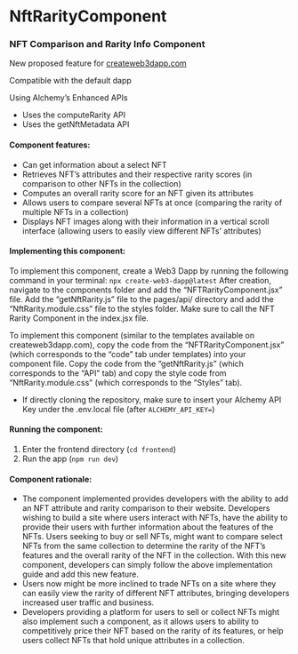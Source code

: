 # NftRarityComponent
### NFT Comparison and Rarity Info Component

New proposed feature for [createweb3dapp.com](createweb3dapp.com)

Compatible with the default dapp

Using Alchemy’s Enhanced APIs
* Uses the computeRarity API
* Uses the getNftMetadata API


#### Component features:
* Can get information about a select NFT
* Retrieves NFT’s attributes and their respective rarity scores (in comparison to other NFTs in the collection)
* Computes an overall rarity score for an NFT given its attributes
* Allows users to compare several NFTs at once (comparing the rarity of multiple NFTs in a collection)
* Displays NFT images along with their information in a vertical scroll interface (allowing users to easily view different NFTs’ attributes) 

#### Implementing this component:
To implement this component, create a Web3 Dapp by running the following command in your terminal: ```npx create-web3-dapp@latest```
After creation, navigate to the components folder and add the “NFTRarityComponent.jsx” file. Add the “getNftRarity.js” file to the pages/api/ directory and add the “NftRarity.module.css” file to the styles folder. Make sure to call the NFT Rarity Component in the index.jsx file.

To implement this component (similar to the templates available on createweb3dapp.com), copy the code from the “NFTRarityComponent.jsx” (which corresponds to the “code” tab under templates) into your component file. Copy the code from the “getNftRarity.js” (which corresponds to the “API” tab) and copy the style code from “NftRarity.module.css” (which corresponds to the “Styles” tab).

* If directly cloning the repository, make sure to insert your Alchemy API Key under the .env.local file (after ```ALCHEMY_API_KEY=```)

#### Running the component:
1) Enter the frontend directory (```cd frontend```)
2) Run the app (```npm run dev```)

#### Component rationale:
* The component implemented provides developers with the ability to add an NFT attribute and rarity comparison to their website. Developers wishing to build a site where users interact with NFTs, have the ability to provide their users with further information about the features of the NFTs. Users seeking to buy or sell NFTs, might want to compare select NFTs from the same collection to determine the rarity of the NFT’s features and the overall rarity of the NFT in the collection. With this new component, developers can simply follow the above implementation guide and add this new feature.
* Users now might be more inclined to trade NFTs on a site where they can easily view the rarity of different NFT attributes, bringing developers increased user traffic and business.
* Developers providing a platform for users to sell or collect NFTs might also implement such a component, as it allows users to ability to competitively price their NFT based on the rarity of its features, or help users collect NFTs that hold unique attributes in a collection.
